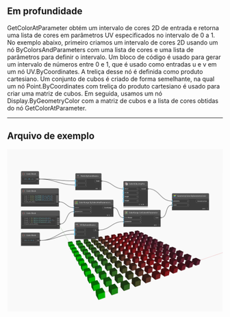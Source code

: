 ## Em profundidade
GetColorAtParameter obtém um intervalo de cores 2D de entrada e retorna uma lista de cores em parâmetros UV especificados no intervalo de 0 a 1. No exemplo abaixo, primeiro criamos um intervalo de cores 2D usando um nó ByColorsAndParameters com uma lista de cores e uma lista de parâmetros para definir o intervalo. Um bloco de código é usado para gerar um intervalo de números entre 0 e 1, que é usado como entradas u e v em um nó UV.ByCoordinates. A treliça desse nó é definida como produto cartesiano. Um conjunto de cubos é criado de forma semelhante, na qual um nó Point.ByCoordinates com treliça do produto cartesiano é usado para criar uma matriz de cubos. Em seguida, usamos um nó Display.ByGeometryColor com a matriz de cubos e a lista de cores obtidas do nó GetColorAtParameter.
___
## Arquivo de exemplo

![GetColorAtParameter](./DSCore.ColorRange.GetColorAtParameter_img.jpg)

